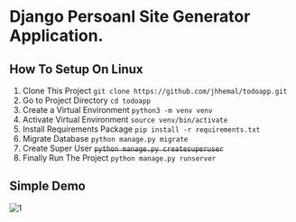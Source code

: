 # Django Persoanl Site Generator Application.

## How To Setup On Linux
1. Clone This Project `git clone https://github.com/jhhemal/todoapp.git`
2. Go to Project Directory `cd todoapp`
3. Create a Virtual Environment `python3 -m venv venv`
4. Activate Virtual Environment `source venv/bin/activate`
5. Install Requirements Package `pip install -r requirements.txt`
6. Migrate Database `python manage.py migrate`
7. Create Super User ~~`python manage.py createsuperuser`~~ 
8. Finally Run The Project `python manage.py runserver`

## Simple Demo
![1](https://imgur.com/0rt7kMW)